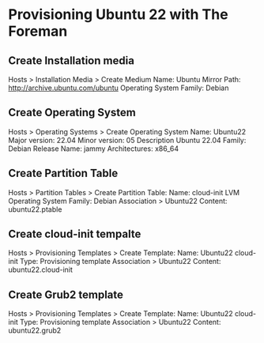 # Provisioning Ubuntu 22 with The Foreman


## Create Installation media

Hosts > Installation Media > Create Medium
Name: Ubuntu Mirror
Path: http://archive.ubuntu.com/ubuntu
Operating System Family: Debian

## Create Operating System

Hosts > Operating Systems > Create Operating System
Name: Ubuntu22
Major version: 22.04
Minor version: 05
Description Ubuntu 22.04
Family: Debian
Release Name: jammy
Architectures: x86_64

## Create Partition Table

Hosts > Partition Tables > Create Partition Table:
Name: cloud-init LVM
Operating System Family: Debian
Association > Ubuntu22
Content: ubuntu22.ptable

## Create cloud-init tempalte

Hosts > Provisioning Templates > Create Template:
Name: Ubuntu22 cloud-init
Type: Provisioning template
Association > Ubuntu22
Content: ubuntu22.cloud-init

## Create Grub2 template

Hosts > Provisioning Templates > Create Template:
Name: Ubuntu22 cloud-init
Type: Provisioning template
Association > Ubuntu22
Content: ubuntu22.grub2
